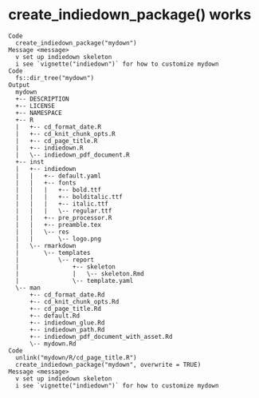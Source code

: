 # create_indiedown_package() works

    Code
      create_indiedown_package("mydown")
    Message <message>
      v set up indiedown skeleton
      i see `vignette("indiedown")` for how to customize mydown
    Code
      fs::dir_tree("mydown")
    Output
      mydown
      +-- DESCRIPTION
      +-- LICENSE
      +-- NAMESPACE
      +-- R
      |   +-- cd_format_date.R
      |   +-- cd_knit_chunk_opts.R
      |   +-- cd_page_title.R
      |   +-- indiedown.R
      |   \-- indiedown_pdf_document.R
      +-- inst
      |   +-- indiedown
      |   |   +-- default.yaml
      |   |   +-- fonts
      |   |   |   +-- bold.ttf
      |   |   |   +-- bolditalic.ttf
      |   |   |   +-- italic.ttf
      |   |   |   \-- regular.ttf
      |   |   +-- pre_processor.R
      |   |   +-- preamble.tex
      |   |   \-- res
      |   |       \-- logo.png
      |   \-- rmarkdown
      |       \-- templates
      |           \-- report
      |               +-- skeleton
      |               |   \-- skeleton.Rmd
      |               \-- template.yaml
      \-- man
          +-- cd_format_date.Rd
          +-- cd_knit_chunk_opts.Rd
          +-- cd_page_title.Rd
          +-- default.Rd
          +-- indiedown_glue.Rd
          +-- indiedown_path.Rd
          +-- indiedown_pdf_document_with_asset.Rd
          \-- mydown.Rd
    Code
      unlink("mydown/R/cd_page_title.R")
      create_indiedown_package("mydown", overwrite = TRUE)
    Message <message>
      v set up indiedown skeleton
      i see `vignette("indiedown")` for how to customize mydown

